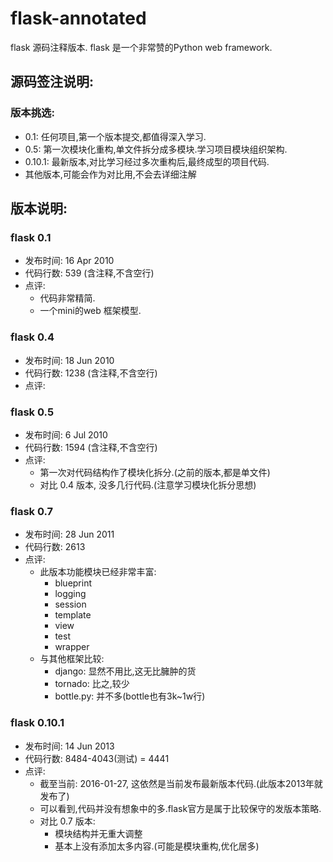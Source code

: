 # flask-annotated
flask 源码注释版本. flask 是一个非常赞的Python web framework.


## 源码签注说明:

### 版本挑选:

- 0.1: 任何项目,第一个版本提交,都值得深入学习.
- 0.5: 第一次模块化重构,单文件拆分成多模块.学习项目模块组织架构.
- 0.10.1: 最新版本,对比学习经过多次重构后,最终成型的项目代码.
- 其他版本,可能会作为对比用,不会去详细注解



## 版本说明:


### flask 0.1

- 发布时间: 16 Apr 2010
- 代码行数: 539 (含注释,不含空行)
- 点评:
    - 代码非常精简.
    - 一个mini的web 框架模型.

### flask 0.4

- 发布时间: 18 Jun 2010
- 代码行数: 1238 (含注释,不含空行)
- 点评:


### flask 0.5

- 发布时间: 6 Jul 2010
- 代码行数: 1594 (含注释,不含空行)
- 点评:
    - 第一次对代码结构作了模块化拆分.(之前的版本,都是单文件)
    - 对比 0.4 版本, 没多几行代码.(注意学习模块化拆分思想)


### flask 0.7

- 发布时间: 28 Jun 2011
- 代码行数: 2613
- 点评:
    - 此版本功能模块已经非常丰富:
        - blueprint
        - logging
        - session
        - template
        - view
        - test
        - wrapper
    - 与其他框架比较:
        - django: 显然不用比,这无比臃肿的货
        - tornado: 比之,较少
        - bottle.py: 并不多(bottle也有3k~1w行)
        


### flask 0.10.1

- 发布时间: 14 Jun 2013
- 代码行数: 8484-4043(测试) = 4441
- 点评:
    - 截至当前: 2016-01-27, 这依然是当前发布最新版本代码.(此版本2013年就发布了)
    - 可以看到,代码并没有想象中的多.flask官方是属于比较保守的发版本策略.
    - 对比 0.7 版本:
        - 模块结构并无重大调整
        - 基本上没有添加太多内容.(可能是模块重构,优化居多)
        

